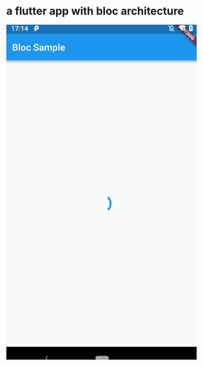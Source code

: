 # a flutter app with bloc architecture

![](https://raw.githubusercontent.com/jiang111/flutter_bloc_architecture_demo/master/art/demo.gif)